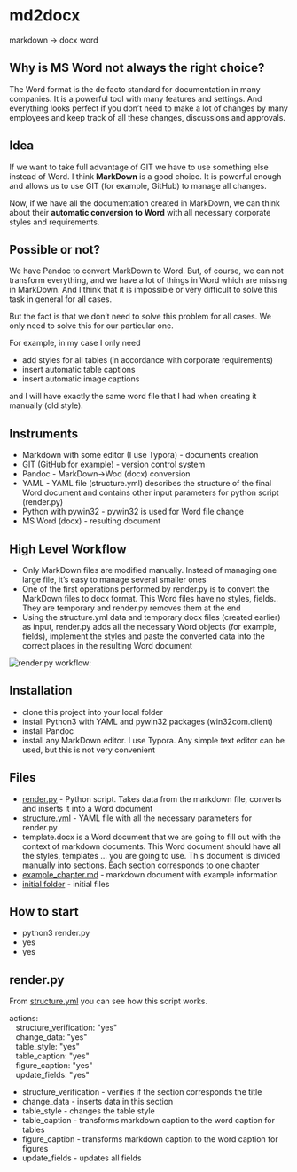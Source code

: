 # md2docx
markdown -> docx word 

## Why is MS Word not always the right choice?

The Word format is the de facto standard for documentation in many companies. It is a powerful tool with many features and settings. And everything looks perfect if you don’t need to make a lot of changes by many employees and keep track of all these changes, discussions and approvals.

## Idea

If we want to take full advantage of GIT we have to use something else instead of Word. I think __MarkDown__ is a good choice. It is powerful enough and allows us to use GIT (for example, GitHub) to manage all changes.

Now, if we have all the documentation created in MarkDown, we can think about their __automatic conversion to Word__ with all necessary corporate styles and requirements.

## Possible or not?

We have Pandoc to convert MarkDown to Word. But, of course, we can not transform everything, and we have a lot of things in Word which are missing in MarkDown. And I think that it is impossible or very difficult to solve this task in general for all cases.

But the fact is that we don’t need to solve this problem for all cases. We only need to solve this for our particular one.

For example, in my case I only need

- add styles for all tables (in accordance with corporate requirements)
- insert automatic table captions
- insert automatic image captions

and I will have exactly the same word file that I had when creating it manually (old style).

## Instruments

- Markdown with some editor (I use Typora) - documents creation
- GIT (GitHub for example) - version control system
- Pandoc - MarkDown->Wod (docx) conversion
- YAML - YAML file (structure.yml) describes the structure of the final Word document and contains other input parameters for python script (render.py)
- Python with pywin32 - pywin32 is used for Word file change
- MS Word (docx) - resulting document

## High Level Workflow

- Only MarkDown files are modified manually. Instead of managing one large file, it’s easy to manage several smaller ones
- One of the first operations performed by render.py is to convert the MarkDown files to docx format. This Word files have no styles, fields.. They are temporary and render.py removes them at the end
- Using the structure.yml data and temporary docx files (created earlier) as input, render.py adds all the necessary Word objects (for example, fields), implement the styles and paste the converted data into the correct places in the resulting Word document

![render.py workflow:](https://github.com/nihole/md2docx/blob/master/media/md2word_work_flow.png)

## Installation
- clone this project into your local folder
- install Python3 with YAML and pywin32 packages (win32com.client)
- install Pandoc
- install any MarkDown editor. I use Typora. Any simple text editor can be used, but this is not very convenient

## Files
- <a href="https://github.com/nihole/md2docx/blob/master/render.py">render.py</a> - Python script. Takes data from the markdown file, converts and inserts it into a Word document
- <a href="https://github.com/nihole/md2docx/blob/master/structure.yml">structure.yml</a> - YAML file with all the necessary parameters for render.py
- template.docx is a Word document that we are going to fill out with the context of markdown documents. This Word document should have all the styles, templates ... you are going to use. This document is divided manually into sections. Each section corresponds to one chapter
- <a href="https://github.com/nihole/md2docx/blob/master/example_chapter.md">example_chapter.md</a> - markdown document with example information
- <a href="https://github.com/nihole/md2docx/tree/master/initial">initial folder</a> - initial files

## How to start
- python3 render.py
- yes
- yes

## render.py

From <a href="https://github.com/nihole/md2docx/blob/master/structure.yml">structure.yml</a> you can see how this script works.

actions:  
&nbsp;&nbsp; structure_verification: "yes"  
&nbsp;&nbsp; change_data: "yes"  
&nbsp;&nbsp; table_style: "yes"  
&nbsp;&nbsp; table_caption: "yes"  
&nbsp;&nbsp; figure_caption: "yes"  
&nbsp;&nbsp; update_fields: "yes"  
    
- structure_verification - verifies if the section corresponds the title
- change_data - inserts data in this section
- table_style - changes the table style
- table_caption - transforms markdown caption to the word caption for tables
- figure_caption - transforms markdown caption to the word caption for figures
- update_fields - updates all fields


